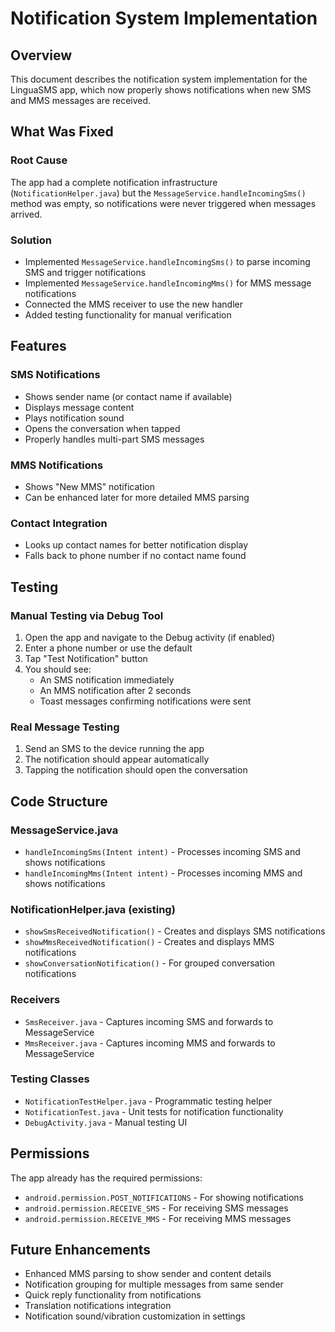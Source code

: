 # Notification System Implementation

## Overview
This document describes the notification system implementation for the LinguaSMS app, which now properly shows notifications when new SMS and MMS messages are received.

## What Was Fixed

### Root Cause
The app had a complete notification infrastructure (`NotificationHelper.java`) but the `MessageService.handleIncomingSms()` method was empty, so notifications were never triggered when messages arrived.

### Solution
- Implemented `MessageService.handleIncomingSms()` to parse incoming SMS and trigger notifications
- Implemented `MessageService.handleIncomingMms()` for MMS message notifications
- Connected the MMS receiver to use the new handler
- Added testing functionality for manual verification

## Features

### SMS Notifications
- Shows sender name (or contact name if available)
- Displays message content
- Plays notification sound
- Opens the conversation when tapped
- Properly handles multi-part SMS messages

### MMS Notifications
- Shows "New MMS" notification
- Can be enhanced later for more detailed MMS parsing

### Contact Integration
- Looks up contact names for better notification display
- Falls back to phone number if no contact name found

## Testing

### Manual Testing via Debug Tool
1. Open the app and navigate to the Debug activity (if enabled)
2. Enter a phone number or use the default
3. Tap "Test Notification" button
4. You should see:
   - An SMS notification immediately
   - An MMS notification after 2 seconds
   - Toast messages confirming notifications were sent

### Real Message Testing
1. Send an SMS to the device running the app
2. The notification should appear automatically
3. Tapping the notification should open the conversation

## Code Structure

### MessageService.java
- `handleIncomingSms(Intent intent)` - Processes incoming SMS and shows notifications
- `handleIncomingMms(Intent intent)` - Processes incoming MMS and shows notifications

### NotificationHelper.java (existing)
- `showSmsReceivedNotification()` - Creates and displays SMS notifications
- `showMmsReceivedNotification()` - Creates and displays MMS notifications
- `showConversationNotification()` - For grouped conversation notifications

### Receivers
- `SmsReceiver.java` - Captures incoming SMS and forwards to MessageService
- `MmsReceiver.java` - Captures incoming MMS and forwards to MessageService

### Testing Classes
- `NotificationTestHelper.java` - Programmatic testing helper
- `NotificationTest.java` - Unit tests for notification functionality
- `DebugActivity.java` - Manual testing UI

## Permissions
The app already has the required permissions:
- `android.permission.POST_NOTIFICATIONS` - For showing notifications
- `android.permission.RECEIVE_SMS` - For receiving SMS messages
- `android.permission.RECEIVE_MMS` - For receiving MMS messages

## Future Enhancements
- Enhanced MMS parsing to show sender and content details
- Notification grouping for multiple messages from same sender
- Quick reply functionality from notifications
- Translation notifications integration
- Notification sound/vibration customization in settings